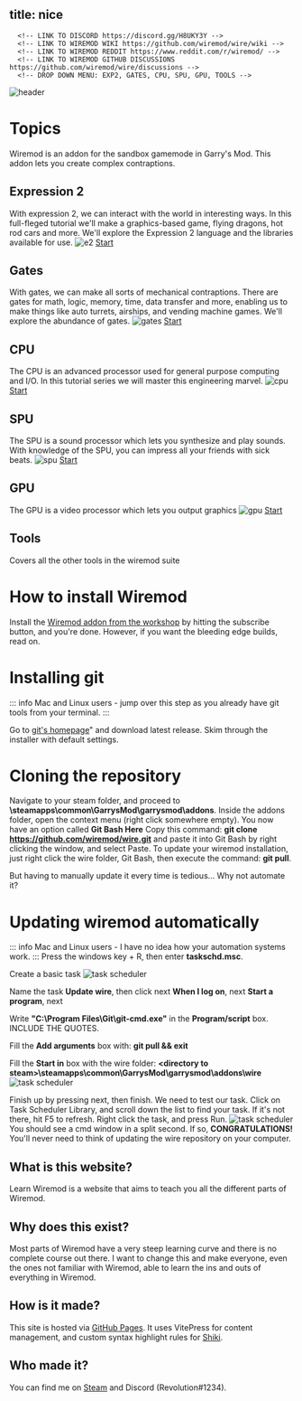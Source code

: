 title: nice
---
      <!-- LINK TO DISCORD https://discord.gg/H8UKY3Y -->
      <!-- LINK TO WIREMOD WIKI https://github.com/wiremod/wire/wiki -->
      <!-- LINK TO WIREMOD REDDIT https://www.reddit.com/r/wiremod/ -->
      <!-- LINK TO WIREMOD GITHUB DISCUSSIONS https://github.com/wiremod/wire/discussions -->
      <!-- DROP DOWN MENU: EXP2, GATES, CPU, SPU, GPU, TOOLS -->
![header](img/root/header.png)
# Topics
Wiremod is an addon for the sandbox gamemode in Garry's Mod. This addon lets you create complex contraptions.

## Expression 2
With expression 2, we can interact with the world in interesting ways. In this full-fleged tutorial we'll make a graphics-based game, flying dragons, hot rod cars and more. We'll explore the Expression 2 language and the libraries available for use.
![e2](img/e2/header.png) 
[Start](expression2/)

## Gates
With gates, we can make all sorts of mechanical contraptions. There are gates for math, logic, memory, time, data transfer and more, enabling us to make things like auto turrets, airships, and vending machine games. We'll explore the abundance of gates.
![gates](img/gates/header.png)
[Start](gates/)

## CPU
The CPU is an advanced processor used for general purpose computing and I/O. In this tutorial series we will master this engineering marvel.
![cpu](img/cpu/header.png)
[Start](cpu/)

## SPU
The SPU is a sound processor which lets you synthesize and play sounds. With knowledge of the SPU, you can impress all your friends with sick beats.
![spu](./img/spu/header.png)
[Start](spu/)

## GPU
The GPU is a video processor which lets you output graphics
![gpu](img/gpu/header.png)
[Start](gpu/)

## Tools
Covers all the other tools in the wiremod suite

# How to install Wiremod
Install the [Wiremod addon from the workshop](https://steamcommunity.com/sharedfiles/filedetails/?id=160250458) by hitting the subscribe button, and you're done. However, if you want the bleeding edge builds, read on.

# Installing git
::: info
Mac and Linux users - jump over this step as you already have git tools from your terminal.
:::

Go to [git's homepage](https://git-scm.com/)" and download latest release. Skim through the installer with default settings.

# Cloning the repository
Navigate to your steam folder, and proceed to **\steamapps\common\GarrysMod\garrysmod\addons**. Inside the addons folder, open the context menu (right click somewhere empty). You now have an option called **Git Bash Here** Copy this command: **git clone https://github.com/wiremod/wire.git** and paste it into Git Bash by right clicking the window, and select Paste. To update your wiremod installation, just right click the wire folder, Git Bash, then execute the command: **git pull**.

But having to manually update it every time is tedious... Why not automate it?

# Updating wiremod automatically
::: info
Mac and Linux users - I have no idea how your automation systems work.
:::
Press the windows key + R, then enter **taskschd.msc**.

Create a basic task
![task scheduler](img/root/taskschd.png)

Name the task **Update wire**, then click next
**When I log on**, next
**Start a program**, next

Write **"C:\Program Files\Git\git-cmd.exe"** in the **Program/script** box. INCLUDE THE QUOTES.

Fill the **Add arguments** box with: **git pull && exit**

Fill the **Start in** box with the wire folder: **&lt;directory to steam&gt;\steamapps\common\GarrysMod\garrysmod\addons\wire**
![task scheduler](img/root/taskschd2.png)

Finish up by pressing next, then finish. We need to test our task. Click on Task Scheduler Library, and scroll down the list to find your task. If it's not there, hit F5 to refresh. Right click the task, and press Run.
![task scheduler](img/root/taskschd3.png)
You should see a cmd window in a split second. If so, **CONGRATULATIONS!** You'll never need to think of updating the wire repository on your computer.


## What is this website?
Learn Wiremod is a website that aims to teach you all the different parts of Wiremod.

## Why does this exist?
Most parts of Wiremod have a very steep learning curve and there is no complete course out there. I want to change this and make everyone, even the ones not familiar with Wiremod, able to learn the ins and outs of everything in Wiremod.
## How is it made?
This site is hosted via [GitHub Pages](https://pages.github.com/). It uses VitePress for content management, and custom syntax highlight rules for [Shiki](https://shiki.matsu.io/).

## Who made it?
You can find me on [Steam](http://steamcommunity.com/id/revodoucheon/) and Discord (Revolution#1234).
